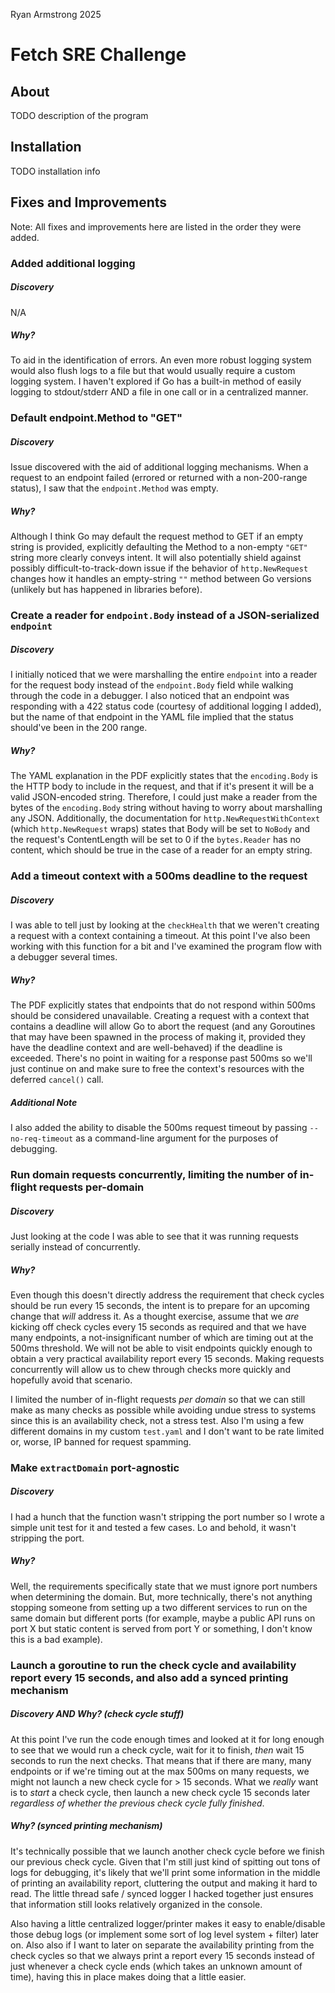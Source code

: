 Ryan Armstrong 2025

# Fetch SRE Challenge

## About

TODO description of the program

## Installation

TODO installation info

## Fixes and Improvements
Note: All fixes and improvements here are listed in the order they were added.

### Added additional logging
##### Discovery
N/A

##### Why?
To aid in the identification of errors.
An even more robust logging system would also flush logs to a file but that
would usually require a custom logging system.
I haven't explored if Go has a built-in method of easily logging to
stdout/stderr AND a file in one call or in a centralized manner.

### Default endpoint.Method to "GET"
##### Discovery
Issue discovered with the aid of additional logging mechanisms.
When a request to an endpoint failed (errored or returned with a non-200-range
status), I saw that the `endpoint.Method` was empty.

##### Why?
Although I think Go may default the request method to GET if an empty string is
provided, explicitly defaulting the Method to a non-empty `"GET"` string more
clearly conveys intent.
It will also potentially shield against possibly difficult-to-track-down issue
if the behavior of `http.NewRequest` changes how it handles an empty-string
`""` method between Go versions (unlikely but has happened in libraries before).

### Create a reader for `endpoint.Body` instead of a JSON-serialized `endpoint`
##### Discovery
I initially noticed that we were marshalling the entire `endpoint` into a reader
for the request body instead of the `endpoint.Body` field while walking through
the code in a debugger.
I also noticed that an endpoint was responding with a 422 status code (courtesy
of additional logging I added), but the name of that endpoint in the YAML file
implied that the status should've been in the 200 range.

##### Why?
The YAML explanation in the PDF explicitly states that the `encoding.Body` is
the HTTP body to include in the request, and that if it's present it will be a
valid JSON-encoded string.
Therefore, I could just make a reader from the bytes of the `encoding.Body`
string without having to worry about marshalling any JSON.
Additionally, the documentation for `http.NewRequestWithContext` (which
`http.NewRequest` wraps) states that Body will be set to `NoBody` and
the request's ContentLength will be set to 0 if the `bytes.Reader` has no
content, which should be true in the case of a reader for an empty string.

### Add a timeout context with a 500ms deadline to the request
##### Discovery
I was able to tell just by looking at the `checkHealth` that we weren't creating
a request with a context containing a timeout. At this point I've also been
working with this function for a bit and I've examined the program flow with a
debugger several times.

##### Why?
The PDF explicitly states that endpoints that do not respond within 500ms should
be considered unavailable.
Creating a request with a context that contains a deadline will allow Go to
abort the request (and any Goroutines that may have been spawned in the process
of making it, provided they have the deadline context and are well-behaved) if
the deadline is exceeded.
There's no point in waiting for a response past 500ms so we'll just continue on
and make sure to free the context's resources with the deferred `cancel()` call.

##### Additional Note
I also added the ability to disable the 500ms request timeout by passing
`--no-req-timeout` as a command-line argument for the purposes of debugging.

### Run domain requests concurrently, limiting the number of in-flight requests per-domain
##### Discovery
Just looking at the code I was able to see that it was running requests serially
instead of concurrently.

##### Why?
Even though this doesn't directly address the requirement that check cycles
should be run every 15 seconds, the intent is to prepare for an upcoming change
that _will_ address it.
As a thought exercise, assume that we _are_ kicking off check cycles every 15
seconds as required and that we have many endpoints, a not-insignificant number
of which are timing out at the 500ms threshold.
We will not be able to visit endpoints quickly enough to obtain a very practical
availability report every 15 seconds.
Making requests concurrently will allow us to chew through checks more quickly
and hopefully avoid that scenario.

I limited the number of in-flight requests _per domain_ so that we can still
make as many checks as possible while avoiding undue stress to systems since
this is an availability check, not a stress test.
Also I'm using a few different domains in my custom `test.yaml` and I don't
want to be rate limited or, worse, IP banned for request spamming.

### Make `extractDomain` port-agnostic
##### Discovery
I had a hunch that the function wasn't stripping the port number so I wrote a
simple unit test for it and tested a few cases. Lo and behold, it wasn't
stripping the port.

##### Why?
Well, the requirements specifically state that we must ignore port numbers when
determining the domain. But, more technically, there's not anything stopping
someone from setting up a two different services to run on the same domain but
different ports (for example, maybe a public API runs on port X but static
content is served from port Y or something, I don't know this is a bad example).

### Launch a goroutine to run the check cycle and availability report every 15 seconds, and also add a synced printing mechanism
##### Discovery AND Why? (check cycle stuff)
At this point I've run the code enough times and looked at it for long enough to
see that we would run a check cycle, wait for it to finish, _then_ wait 15
seconds to run the next checks.
That means that if there are many, many endpoints or if we're timing out at the
max 500ms on many requests, we might not launch a new check cycle for > 15 seconds.
What we _really_ want is to _start_ a check cycle, then launch a new check cycle
15 seconds later _regardless of whether the previous check cycle fully finished_.

##### Why? (synced printing mechanism)
It's technically possible that we launch another check cycle before we finish
our previous check cycle.
Given that I'm still just kind of spitting out tons of logs for debugging, it's
likely that we'll print some information in the middle of printing an
availability report, cluttering the output and making it hard to read.
The little thread safe / synced logger I hacked together just ensures that
information still looks relatively organized in the console.

Also having a little centralized logger/printer makes it easy to enable/disable
those debug logs (or implement some sort of log level system + filter) later on.
Also also if I want to later on separate the availability printing from the
check cycles so that we always print a report every 15 seconds instead of just
whenever a check cycle ends (which takes an unknown amount of time), having this
in place makes doing that a little easier.

